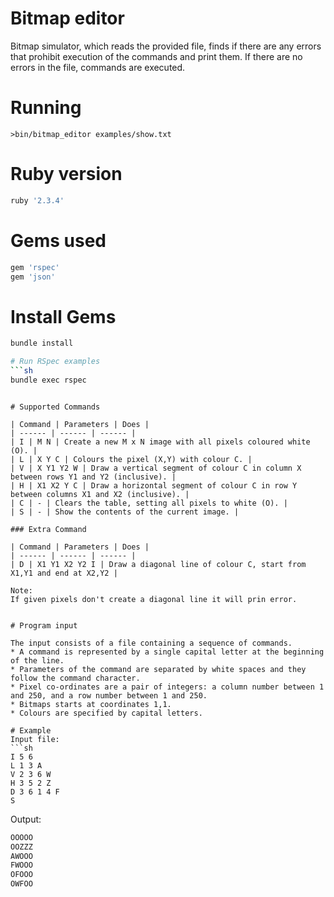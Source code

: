 # Bitmap editor


Bitmap simulator, which reads the provided file, finds if there are any errors that prohibit execution of the commands and print them. 
If there are no errors in the file, commands are executed.

# Running

`>bin/bitmap_editor examples/show.txt`

# Ruby version

```sh
ruby '2.3.4'
```

# Gems used

```sh
gem 'rspec'
gem 'json'
```


# Install Gems
```sh
bundle install

# Run RSpec examples
```sh
bundle exec rspec
```
```

# Supported Commands

| Command | Parameters | Does |
| ------ | ------ | ------ |
| I | M N | Create a new M x N image with all pixels coloured white (O). |
| L | X Y C | Colours the pixel (X,Y) with colour C. |
| V | X Y1 Y2 W | Draw a vertical segment of colour C in column X between rows Y1 and Y2 (inclusive). |
| H | X1 X2 Y C | Draw a horizontal segment of colour C in row Y between columns X1 and X2 (inclusive). |
| C | - | Clears the table, setting all pixels to white (O). |
| S | - | Show the contents of the current image. |

### Extra Command

| Command | Parameters | Does |
| ------ | ------ | ------ |
| D | X1 Y1 X2 Y2 I | Draw a diagonal line of colour C, start from X1,Y1 and end at X2,Y2 |

Note:
If given pixels don't create a diagonal line it will prin error.


# Program input

The input consists of a file containing a sequence of commands. 
* A command is represented by a single capital letter at the beginning of the line. 
* Parameters of the command are separated by white spaces and they follow the command character.
* Pixel co-ordinates are a pair of integers: a column number between 1 and 250, and a row number between 1 and 250. 
* Bitmaps starts at coordinates 1,1. 
* Colours are specified by capital letters.

# Example
Input file:
```sh
I 5 6
L 1 3 A
V 2 3 6 W
H 3 5 2 Z
D 3 6 1 4 F
S
```

Output:
```sh
OOOOO
OOZZZ
AWOOO
FWOOO
OFOOO
OWFOO
```

